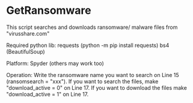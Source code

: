 # GetRansomware
This script searches and downloads ransomware/ malware files from "virusshare.com"

Required python lib:
requests		(python -m pip install requests)
bs4 (BeautifulSoup)

Platform:
Spyder (others may work too)

Operation:
Write the ransomware name you want to search on Line 15 (ransomsearch = "xxx"). If you want to search the files, make "download_active = 0" on Line 17. If you want to download the files make "download_active = 1" on Line 17.

